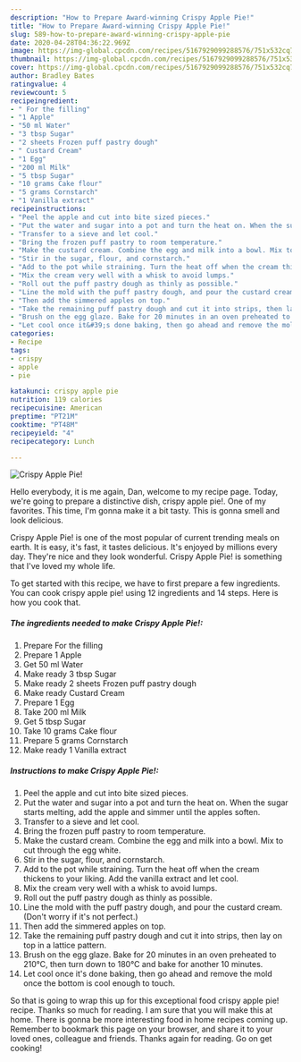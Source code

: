```yaml
---
description: "How to Prepare Award-winning Crispy Apple Pie!"
title: "How to Prepare Award-winning Crispy Apple Pie!"
slug: 589-how-to-prepare-award-winning-crispy-apple-pie
date: 2020-04-28T04:36:22.969Z
image: https://img-global.cpcdn.com/recipes/5167929099288576/751x532cq70/crispy-apple-pie-recipe-main-photo.jpg
thumbnail: https://img-global.cpcdn.com/recipes/5167929099288576/751x532cq70/crispy-apple-pie-recipe-main-photo.jpg
cover: https://img-global.cpcdn.com/recipes/5167929099288576/751x532cq70/crispy-apple-pie-recipe-main-photo.jpg
author: Bradley Bates
ratingvalue: 4
reviewcount: 5
recipeingredient:
- " For the filling"
- "1 Apple"
- "50 ml Water"
- "3 tbsp Sugar"
- "2 sheets Frozen puff pastry dough"
- " Custard Cream"
- "1 Egg"
- "200 ml Milk"
- "5 tbsp Sugar"
- "10 grams Cake flour"
- "5 grams Cornstarch"
- "1 Vanilla extract"
recipeinstructions:
- "Peel the apple and cut into bite sized pieces."
- "Put the water and sugar into a pot and turn the heat on. When the sugar starts melting, add the apple and simmer until the apples soften."
- "Transfer to a sieve and let cool."
- "Bring the frozen puff pastry to room temperature."
- "Make the custard cream. Combine the egg and milk into a bowl. Mix to cut through the egg white."
- "Stir in the sugar, flour, and cornstarch."
- "Add to the pot while straining. Turn the heat off when the cream thickens to your liking. Add the vanilla extract and let cool."
- "Mix the cream very well with a whisk to avoid lumps."
- "Roll out the puff pastry dough as thinly as possible."
- "Line the mold with the puff pastry dough, and pour the custard cream. (Don&#39;t worry if it&#39;s not perfect.)"
- "Then add the simmered apples on top."
- "Take the remaining puff pastry dough and cut it into strips, then lay on top in a lattice pattern."
- "Brush on the egg glaze. Bake for 20 minutes in an oven preheated to 210°C, then turn down to 180°C and bake for another 10 minutes."
- "Let cool once it&#39;s done baking, then go ahead and remove the mold once the bottom is cool enough to touch."
categories:
- Recipe
tags:
- crispy
- apple
- pie

katakunci: crispy apple pie 
nutrition: 119 calories
recipecuisine: American
preptime: "PT21M"
cooktime: "PT48M"
recipeyield: "4"
recipecategory: Lunch

---
```



![Crispy Apple Pie!](https://img-global.cpcdn.com/recipes/5167929099288576/751x532cq70/crispy-apple-pie-recipe-main-photo.jpg)

Hello everybody, it is me again, Dan, welcome to my recipe page. Today, we're going to prepare a distinctive dish, crispy apple pie!. One of my favorites. This time, I'm gonna make it a bit tasty. This is gonna smell and look delicious.

Crispy Apple Pie! is one of the most popular of current trending meals on earth. It is easy, it's fast, it tastes delicious. It's enjoyed by millions every day. They're nice and they look wonderful. Crispy Apple Pie! is something that I've loved my whole life.




To get started with this recipe, we have to first prepare a few ingredients. You can cook crispy apple pie! using 12 ingredients and 14 steps. Here is how you cook that.

##### The ingredients needed to make Crispy Apple Pie!:

1. Prepare  For the filling
1. Prepare 1 Apple
1. Get 50 ml Water
1. Make ready 3 tbsp Sugar
1. Make ready 2 sheets Frozen puff pastry dough
1. Make ready  Custard Cream
1. Prepare 1 Egg
1. Take 200 ml Milk
1. Get 5 tbsp Sugar
1. Take 10 grams Cake flour
1. Prepare 5 grams Cornstarch
1. Make ready 1 Vanilla extract




##### Instructions to make Crispy Apple Pie!:

1. Peel the apple and cut into bite sized pieces.
1. Put the water and sugar into a pot and turn the heat on. When the sugar starts melting, add the apple and simmer until the apples soften.
1. Transfer to a sieve and let cool.
1. Bring the frozen puff pastry to room temperature.
1. Make the custard cream. Combine the egg and milk into a bowl. Mix to cut through the egg white.
1. Stir in the sugar, flour, and cornstarch.
1. Add to the pot while straining. Turn the heat off when the cream thickens to your liking. Add the vanilla extract and let cool.
1. Mix the cream very well with a whisk to avoid lumps.
1. Roll out the puff pastry dough as thinly as possible.
1. Line the mold with the puff pastry dough, and pour the custard cream. (Don&#39;t worry if it&#39;s not perfect.)
1. Then add the simmered apples on top.
1. Take the remaining puff pastry dough and cut it into strips, then lay on top in a lattice pattern.
1. Brush on the egg glaze. Bake for 20 minutes in an oven preheated to 210°C, then turn down to 180°C and bake for another 10 minutes.
1. Let cool once it&#39;s done baking, then go ahead and remove the mold once the bottom is cool enough to touch.




So that is going to wrap this up for this exceptional food crispy apple pie! recipe. Thanks so much for reading. I am sure that you will make this at home. There is gonna be more interesting food in home recipes coming up. Remember to bookmark this page on your browser, and share it to your loved ones, colleague and friends. Thanks again for reading. Go on get cooking!
